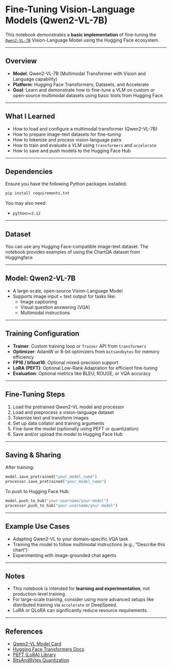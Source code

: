 # Fine-Tuning Vision-Language Models (Qwen2-VL-7B)

This notebook demonstrates a **basic implementation** of fine-tuning the [`Qwen2-VL-7B`](https://huggingface.co/Qwen/Qwen-VL) Vision-Language Model using the Hugging Face ecosystem.

---

## Overview

- **Model**: Qwen2-VL-7B (Multimodal Transformer with Vision and Language capability)
- **Platform**: Hugging Face Transformers, Datasets, and Accelerate
- **Goal**: Learn and demonstrate how to fine-tune a VLM on custom or open-source multimodal datasets using basic tools from Hugging Face.

---

## What I Learned

- How to load and configure a multimodal transformer (Qwen2-VL-7B)
- How to prepare image-text datasets for fine-tuning
- How to tokenize and process vision-language pairs
- How to train and evaluate a VLM using `transformers` and `accelerate`
- How to save and push models to the Hugging Face Hub

---

## Dependencies

Ensure you have the following Python packages installed:

```bash
pip install requirements.txt
```

You may also need:

- `python>=3.12`

---

## Dataset

You can use any Hugging Face-compatible image-text dataset. The notebook provides examples of using the ChartQA dataset from Huggingface

---

## Model: Qwen2-VL-7B

- A large-scale, open-source Vision-Language Model
- Supports image input + text output for tasks like:
  - Image captioning
  - Visual question answering (VQA)
  - Multimodal instructions

---

## Training Configuration

- **Trainer**: Custom training loop or `Trainer` API from `transformers`
- **Optimizer**: AdamW or 8-bit optimizers from `bitsandbytes` for memory efficiency
- **FP16 / bfloat16**: Optional mixed-precision support
- **LoRA (PEFT)**: Optional Low-Rank Adaptation for efficient fine-tuning
- **Evaluation**: Optional metrics like BLEU, ROUGE, or VQA accuracy

---

## Fine-Tuning Steps

1. Load the pretrained Qwen2-VL model and processor
2. Load and preprocess a vision-language dataset
3. Tokenize text and transform images
4. Set up data collator and training arguments
5. Fine-tune the model (optionally using PEFT or quantization)
6. Save and/or upload the model to Hugging Face Hub

---

## Saving & Sharing

After training:

```python
model.save_pretrained("your_model_name")
processor.save_pretrained("your_model_name")
```

To push to Hugging Face Hub:

```python
model.push_to_hub("your-username/your-model")
processor.push_to_hub("your-username/your-model")
```

---

## Example Use Cases

- Adapting Qwen2-VL to your domain-specific VQA task
- Training the model to follow multimodal instructions (e.g., “Describe this chart”)
- Experimenting with image-grounded chat agents

---

## Notes

- This notebook is intended for **learning and experimentation**, not production-level training.
- For large-scale training, consider using more advanced setups like distributed training via `accelerate` or DeepSpeed.
- LoRA or QLoRA can significantly reduce resource requirements.

---

## References

- [Qwen2-VL Model Card](https://huggingface.co/Qwen/Qwen-VL)
- [Hugging Face Transformers Docs](https://huggingface.co/docs/transformers/index)
- [PEFT (LoRA) Library](https://github.com/huggingface/peft)
- [BitsAndBytes Quantization](https://github.com/TimDettmers/bitsandbytes)